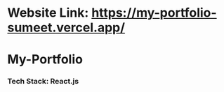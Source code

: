 # Website Link: https://my-portfolio-sumeet.vercel.app/

# My-Portfolio 

### Tech Stack: React.js

